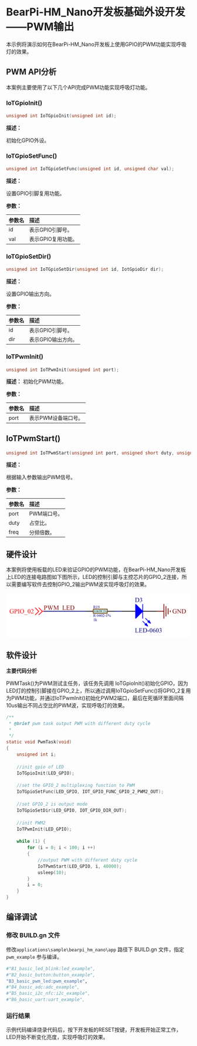 # BearPi-HM_Nano开发板基础外设开发——PWM输出
本示例将演示如何在BearPi-HM_Nano开发板上使用GPIO的PWM功能实现呼吸灯的效果。


## PWM API分析
本案例主要使用了以下几个API完成PWM功能实现呼吸灯功能。
### IoTGpioInit()
```c
unsigned int IoTGpioInit(unsigned int id);
```
 **描述：**

初始化GPIO外设。
### IoTGpioSetFunc()
```c
unsigned int IoTGpioSetFunc(unsigned int id, unsigned char val);
```
**描述：**

设置GPIO引脚复用功能。

**参数：**

|参数名|描述|
|:--|:------| 
| id | 表示GPIO引脚号。  |
| val | 表示GPIO复用功能。 |

### IoTGpioSetDir()
```c
unsigned int IoTGpioSetDir(unsigned int id, IotGpioDir dir);
```
**描述：**

设置GPIO输出方向。

**参数：**

|参数名|描述|
|:--|:------| 
| id | 表示GPIO引脚号。  |
| dir | 表示GPIO输出方向。  |


### IoTPwmInit()
```c
unsigned int IoTPwmInit(unsigned int port);
```
**描述：**
初始化PWM功能。

**参数：**

|参数名|描述|
|:--|:------| 
| port | 表示PWM设备端口号。  |



## IoTPwmStart()
```c
unsigned int IoTPwmStart(unsigned int port, unsigned short duty, unsigned int freq);
```
**描述：**

根据输入参数输出PWM信号。

**参数：**

|参数名|描述|
|:--|:------| 
| port | PWM端口号。  |
| duty| 占空比。  |
| freq| 分频倍数。  |


## 硬件设计
本案例将使用板载的LED来验证GPIO的PWM功能，在BearPi-HM_Nano开发板上LED的连接电路图如下图所示，LED的控制引脚与主控芯片的GPIO_2连接，所以需要编写软件去控制GPIO_2输出PWM波实现呼吸灯的效果。

![](../../docs/figures/B3_basic_pwm_led/LED灯电路.png "LED灯电路")

## 软件设计

**主要代码分析**

PWMTask()为PWM测试主任务，该任务先调用 IoTGpioInit()初始化GPIO，因为LED灯的控制引脚接在GPIO_2上，所以通过调用IoTGpioSetFunc()将GPIO_2复用为PWM功能，并通过IoTPwmInit()初始化PWM2端口，最后在死循环里面间隔10us输出不同占空比的PWM波，实现呼吸灯的效果。
```c
/**
 * @brief pwm task output PWM with different duty cycle
 * 
 */
static void PwmTask(void)
{
    unsigned int i;

    //init gpio of LED
    IoTGpioInit(LED_GPIO);

    //set the GPIO_2 multiplexing function to PWM
    IoTGpioSetFunc(LED_GPIO, IOT_GPIO_FUNC_GPIO_2_PWM2_OUT);

    //set GPIO_2 is output mode
    IoTGpioSetDir(LED_GPIO, IOT_GPIO_DIR_OUT);

    //init PWM2 
    IoTPwmInit(LED_GPIO);

    while (1) {
        for (i = 0; i < 100; i ++)
        {
            //output PWM with different duty cycle
            IoTPwmStart(LED_GPIO, i, 40000);
            usleep(10);
        }
        i = 0;
    }
}
```

## 编译调试

### 修改 BUILD.gn 文件


修改`applications\sample\bearpi_hm_nano\app` 路径下 BUILD.gn 文件，指定 `pwm_example` 参与编译。

```r
#"B1_basic_led_blink:led_example",
#"B2_basic_button:button_example",
"B3_basic_pwm_led:pwm_example",
#"B4_basic_adc:adc_example",
#"B5_basic_i2c_nfc:i2c_example",
#"B6_basic_uart:uart_example",
```     


### 运行结果

示例代码编译烧录代码后，按下开发板的RESET按键，开发板开始正常工作，LED开始不断变化亮度，实现呼吸灯的效果。

